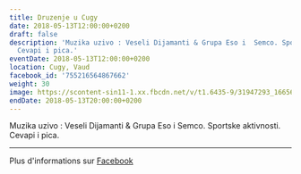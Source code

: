 ```yaml
---
title: Druzenje u Cugy
date: 2018-05-13T12:00:00+0200
draft: false
description: 'Muzika uzivo : Veseli Dijamanti & Grupa Eso i  Semco. Sportske aktivnosti.
  Cevapi i pica.'
eventDate: 2018-05-13T12:00:00+0200
location: Cugy, Vaud
facebook_id: '755216564867662'
weight: 30
image: https://scontent-sin11-1.xx.fbcdn.net/v/t1.6435-9/31947293_1665614486867697_1159691004425535488_n.jpg?_nc_cat=104&ccb=1-7&_nc_sid=9e60e4&_nc_eui2=AeFipLlRg59hNSSnv5reX2cYf1iTKtjmESN_WJMq2OYRI3MUZxStDgfka5Lmfx-7POxIGBV63Euyv1iX1bryLCf9&_nc_ohc=oOeVpfc-o_YQ7kNvwFj2BC5&_nc_oc=Adn2rD_ajXiChvm8LmJhklPobWm_qsBc2ITYV_Xv5DjY_oWeN51NtAbkTPux5NsjMr4&_nc_zt=23&_nc_ht=scontent-sin11-1.xx&edm=ABTKTjYEAAAA&_nc_gid=ScxEkfPHpOW_leFc2Iy9zQ&oh=00_AfFnTY6jhEi7spcmVJlcLmdh0_ceXKd2fm3q1aZqJNJgUw&oe=6838EADA
endDate: 2018-05-13T20:00:00+0200
---
```


Muzika uzivo : Veseli Dijamanti & Grupa Eso i  Semco. Sportske aktivnosti. Cevapi i pica.

---

Plus d'informations sur [Facebook](https://facebook.com/events/755216564867662)